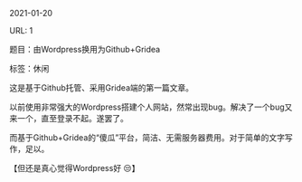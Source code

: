 2021-01-20

URL: 1

题目：由Wordpress换用为Github+Gridea

标签：休闲




这是基于Github托管、采用Gridea端的第一篇文章。

以前使用非常强大的Wordpress搭建个人网站，然常出现bug。解决了一个bug又来一个，直至登录不起。遂罢了。

而基于Github+Gridea的“傻瓜”平台，简洁、无需服务器费用。对于简单的文字写作，足以。

【但还是真心觉得Wordpress好  😒】

